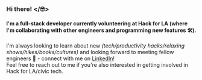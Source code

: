 ### Hi there! </🤓>
#### I'm a full-stack developer currently volunteering at Hack for LA (where I'm collaborating with other engineers and programming new features 🛠). 
I'm always looking to learn about new _(tech/productivity hacks/relaxing shows/hikes/books/cultures)_ and looking forward to meeting fellow engineers 👯 - connect with me on [LinkedIn](https://www.linkedin.com/in/susan-ye-dev/)! 
<br>Feel free to reach out to me if you're also interested in getting involved in Hack for LA/civic tech. 

<!--
**ye-susan/ye-susan** is a ✨ _special_ ✨ repository because its `README.md` (this file) appears on your GitHub profile.

Here are some ideas to get you started:

- 🔭 I’m currently working on ...
- 🌱 I’m currently learning ...
- 👯 I’m looking to collaborate on ...
- 🤔 I’m looking for help with ...
- 💬 Ask me about ...
- 📫 How to reach me: ...
- 😄 Pronouns: ...
- ⚡ Fun fact: ...
-->
